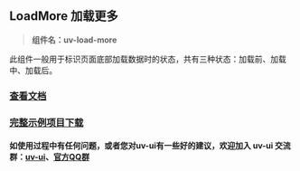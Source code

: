 ## LoadMore 加载更多

> **组件名：uv-load-more**

此组件一般用于标识页面底部加载数据时的状态，共有三种状态：加载前、加载中、加载后。

### <a href="https://www.uvui.cn/components/loadMore.html" target="_blank">查看文档</a>

### [完整示例项目下载](https://ext.dcloud.net.cn/plugin?name=uv-ui)

#### 如使用过程中有任何问题，或者您对uv-ui有一些好的建议，欢迎加入 uv-ui 交流群：<a href="https://ext.dcloud.net.cn/plugin?id=12287" target="_blank">uv-ui</a>、<a href="https://www.uvui.cn/components/addQQGroup.html" target="_blank">官方QQ群</a>
